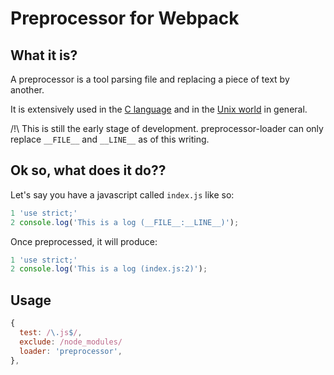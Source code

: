 # Preprocessor for Webpack

## What it is?

A preprocessor is a tool parsing file and replacing a piece of text by another.

It is extensively used in the [C language](http://tigcc.ticalc.org/doc/cpp.html#SEC2) and in
the [Unix world](https://www.gnu.org/software/m4/m4.html) in general.

/!\ This is still the early stage of development. preprocessor-loader can only replace `__FILE__` and
`__LINE__` as of this writing.

## Ok so, what does it do??

Let's say you have a javascript called `index.js` like so:
``` javascript
1 'use strict;'
2 console.log('This is a log (__FILE__:__LINE__)');
```

Once preprocessed, it will produce:

``` javascript
1 'use strict;'
2 console.log('This is a log (index.js:2)');
```

## Usage

``` javascript
{
  test: /\.js$/,
  exclude: /node_modules/
  loader: 'preprocessor',
},
```
